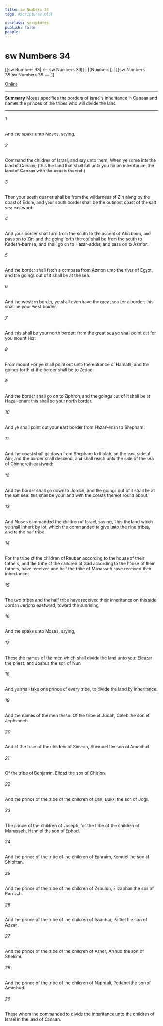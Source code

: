```yaml
---
title: sw Numbers 34
tags: #Scriptures\OldT

cssclass: scriptures
publish: false
people:
---
```


# sw Numbers 34
[[sw Numbers 33| <-- sw Numbers 33]] | [[Numbers]] | [[sw Numbers 35|sw Numbers 35 --> ]]

[Online](https://churchofjesuschrist.org/study/scriptures/ot/num/34?lang=eng)

---
__Summary__
Moses specifies the borders of Israel’s inheritance in Canaan and names the princes of the tribes who will divide the land.

---
###### 1 
And the  spake unto Moses, saying,

###### 2 
Command the children of Israel, and say unto them, When ye come into the land of Canaan; (this  the land that shall fall unto you for an inheritance,  the land of Canaan with the coasts thereof:)

###### 3 
Then your south quarter shall be from the wilderness of Zin along by the coast of Edom, and your south border shall be the outmost coast of the salt sea eastward:

###### 4 
And your border shall turn from the south to the ascent of Akrabbim, and pass on to Zin: and the going forth thereof shall be from the south to Kadesh-barnea, and shall go on to Hazar-addar, and pass on to Azmon:

###### 5 
And the border shall fetch a compass from Azmon unto the river of Egypt, and the goings out of it shall be at the sea.

###### 6 
And  the western border, ye shall even have the great sea for a border: this shall be your west border.

###### 7 
And this shall be your north border: from the great sea ye shall point out for you mount Hor:

###### 8 
From mount Hor ye shall point out  unto the entrance of Hamath; and the goings forth of the border shall be to Zedad:

###### 9 
And the border shall go on to Ziphron, and the goings out of it shall be at Hazar-enan: this shall be your north border.

###### 10 
And ye shall point out your east border from Hazar-enan to Shepham:

###### 11 
And the coast shall go down from Shepham to Riblah, on the east side of Ain; and the border shall descend, and shall reach unto the side of the sea of Chinnereth eastward:

###### 12 
And the border shall go down to Jordan, and the goings out of it shall be at the salt sea: this shall be your land with the coasts thereof round about.

###### 13 
And Moses commanded the children of Israel, saying, This  the land which ye shall inherit by lot, which the  commanded to give unto the nine tribes, and to the half tribe:

###### 14 
For the tribe of the children of Reuben according to the house of their fathers, and the tribe of the children of Gad according to the house of their fathers, have received  and half the tribe of Manasseh have received their inheritance:

###### 15 
The two tribes and the half tribe have received their inheritance on this side Jordan  Jericho eastward, toward the sunrising.

###### 16 
And the  spake unto Moses, saying,

###### 17 
These  the names of the men which shall divide the land unto you: Eleazar the priest, and Joshua the son of Nun.

###### 18 
And ye shall take one prince of every tribe, to divide the land by inheritance.

###### 19 
And the names of the men  these: Of the tribe of Judah, Caleb the son of Jephunneh.

###### 20 
And of the tribe of the children of Simeon, Shemuel the son of Ammihud.

###### 21 
Of the tribe of Benjamin, Elidad the son of Chislon.

###### 22 
And the prince of the tribe of the children of Dan, Bukki the son of Jogli.

###### 23 
The prince of the children of Joseph, for the tribe of the children of Manasseh, Hanniel the son of Ephod.

###### 24 
And the prince of the tribe of the children of Ephraim, Kemuel the son of Shiphtan.

###### 25 
And the prince of the tribe of the children of Zebulun, Elizaphan the son of Parnach.

###### 26 
And the prince of the tribe of the children of Issachar, Paltiel the son of Azzan.

###### 27 
And the prince of the tribe of the children of Asher, Ahihud the son of Shelomi.

###### 28 
And the prince of the tribe of the children of Naphtali, Pedahel the son of Ammihud.

###### 29 
These  whom the  commanded to divide the inheritance unto the children of Israel in the land of Canaan.

